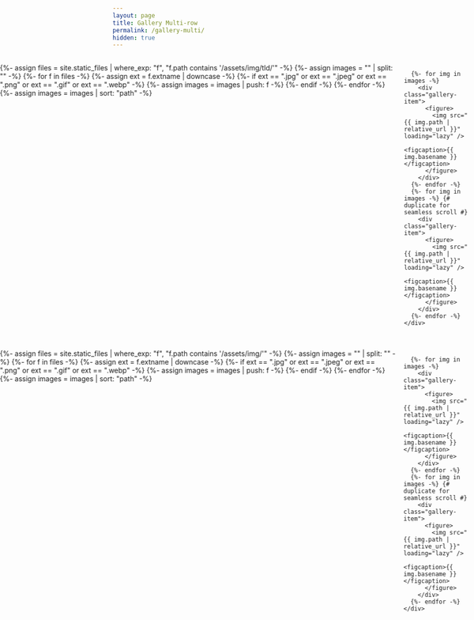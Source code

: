 ```yaml
---
layout: page
title: Gallery Multi-row
permalink: /gallery-multi/
hidden: true
---
```


<style>
/* Shared gallery CSS from previous example */
.full-bleed { position: relative; left: 50%; right: 50%; margin-left: -50vw; margin-right: -50vw; width: 100vw; }
.gallery-scroll { display: flex; overflow: hidden; padding: 1rem 0; width: 100%; }
.gallery-track { display: flex; gap: 1rem; animation: scroll-left 60s linear infinite; }
.gallery-track:hover { animation-play-state: paused; }
.gallery-item { flex: 0 0 auto; height: 220px; display: flex; flex-direction: column; justify-content: flex-start; align-items: center; }
.gallery-item img { height: 200px; width: auto; object-fit: cover; display: block; }
.gallery-item figcaption { font-size: 0.85rem; opacity: 0.75; margin-top: 0.25rem; text-align: center; line-height: 1.2; }
@keyframes scroll-left { 0% { transform: translateX(0); } 100% { transform: translateX(-50%); } }
</style>

<!-- Row 1: Subfolder tld -->
<div class="full-bleed">
  <div class="gallery-scroll">
    <div class="gallery-track">
      {%- assign files = site.static_files | where_exp: "f", "f.path contains '/assets/img/tld/'" -%}
      {%- assign images = "" | split: "" -%}
      {%- for f in files -%}
        {%- assign ext = f.extname | downcase -%}
        {%- if ext == ".jpg" or ext == ".jpeg" or ext == ".png" or ext == ".gif" or ext == ".webp" -%}
          {%- assign images = images | push: f -%}
        {%- endif -%}
      {%- endfor -%}
      {%- assign images = images | sort: "path" -%}

      {%- for img in images -%}
        <div class="gallery-item">
          <figure>
            <img src="{{ img.path | relative_url }}" loading="lazy" />
            <figcaption>{{ img.basename }}</figcaption>
          </figure>
        </div>
      {%- endfor -%}
      {%- for img in images -%} {# duplicate for seamless scroll #}
        <div class="gallery-item">
          <figure>
            <img src="{{ img.path | relative_url }}" loading="lazy" />
            <figcaption>{{ img.basename }}</figcaption>
          </figure>
        </div>
      {%- endfor -%}
    </div>
  </div>
</div>

<!-- Row 2: Subfolder charlevoix -->
<div class="full-bleed">
  <div class="gallery-scroll">
    <div class="gallery-track">
      {%- assign files = site.static_files | where_exp: "f", "f.path contains '/assets/img/'" -%}
      {%- assign images = "" | split: "" -%}
      {%- for f in files -%}
        {%- assign ext = f.extname | downcase -%}
        {%- if ext == ".jpg" or ext == ".jpeg" or ext == ".png" or ext == ".gif" or ext == ".webp" -%}
          {%- assign images = images | push: f -%}
        {%- endif -%}
      {%- endfor -%}
      {%- assign images = images | sort: "path" -%}

      {%- for img in images -%}
        <div class="gallery-item">
          <figure>
            <img src="{{ img.path | relative_url }}" loading="lazy" />
            <figcaption>{{ img.basename }}</figcaption>
          </figure>
        </div>
      {%- endfor -%}
      {%- for img in images -%} {# duplicate for seamless scroll #}
        <div class="gallery-item">
          <figure>
            <img src="{{ img.path | relative_url }}" loading="lazy" />
            <figcaption>{{ img.basename }}</figcaption>
          </figure>
        </div>
      {%- endfor -%}
    </div>
  </div>
</div>
